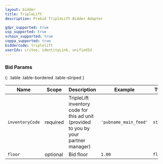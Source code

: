```yaml
---
layout: bidder
title: TripleLift
description: Prebid TripleLift Bidder Adapter

gdpr_supported: true
usp_supported: true
schain_supported: true
coppa_supported: true
biddercode: triplelift
userIds: criteo, identityLink, unifiedId
---
```


### Bid Params

{: .table .table-bordered .table-striped }

| Name            | Scope    | Description                                                                          | Example               | Type     |
|-----------------|----------|--------------------------------------------------------------------------------------|-----------------------|----------|
| `inventoryCode` | required | TripleLift inventory code for this ad unit (provided to you by your partner manager) | `'pubname_main_feed'` | `string` |
| `floor`         | optional | Bid floor                                                                            | `1.00`                | `float`  |

